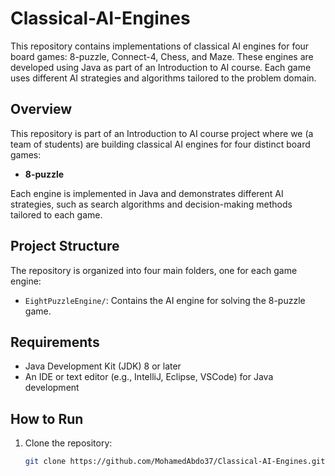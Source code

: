 # Classical-AI-Engines
This repository contains implementations of classical AI engines for four board games: 8-puzzle, Connect-4, Chess, and Maze. These engines are developed using Java as part of an Introduction to AI course. Each game uses different AI strategies and algorithms tailored to the problem domain.

## Overview
This repository is part of an Introduction to AI course project where we (a team of students) are building classical AI engines for four distinct board games:
- **8-puzzle**

Each engine is implemented in Java and demonstrates different AI strategies, such as search algorithms and decision-making methods tailored to each game.

## Project Structure
The repository is organized into four main folders, one for each game engine:
- `EightPuzzleEngine/`: Contains the AI engine for solving the 8-puzzle game.

## Requirements
- Java Development Kit (JDK) 8 or later
- An IDE or text editor (e.g., IntelliJ, Eclipse, VSCode) for Java development

## How to Run
1. Clone the repository:
   ```bash
   git clone https://github.com/MohamedAbdo37/Classical-AI-Engines.git
